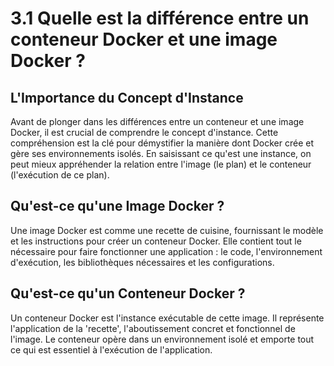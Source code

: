 # 3.1 Quelle est la différence entre un conteneur Docker et une image Docker ?

## L'Importance du Concept d'Instance
Avant de plonger dans les différences entre un conteneur et une image Docker, il est crucial de comprendre le concept d'instance. Cette compréhension est la clé pour démystifier la manière dont Docker crée et gère ses environnements isolés. En saisissant ce qu'est une instance, on peut mieux appréhender la relation entre l'image (le plan) et le conteneur (l'exécution de ce plan).

## Qu'est-ce qu'une Image Docker ?
Une image Docker est comme une recette de cuisine, fournissant le modèle et les instructions pour créer un conteneur Docker. Elle contient tout le nécessaire pour faire fonctionner une application : le code, l'environnement d'exécution, les bibliothèques nécessaires et les configurations.

## Qu'est-ce qu'un Conteneur Docker ?
Un conteneur Docker est l'instance exécutable de cette image. Il représente l'application de la 'recette', l'aboutissement concret et fonctionnel de l'image. Le conteneur opère dans un environnement isolé et emporte tout ce qui est essentiel à l'exécution de l'application.
